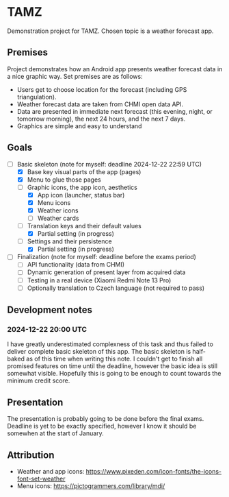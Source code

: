 # TAMZ
Demonstration project for TAMZ. Chosen topic is a weather forecast app.

## Premises
Project demonstrates how an Android app presents weather forecast data
in a nice graphic way. Set premises are as follows:
- Users get to choose location for the forecast (including GPS triangulation).
- Weather forecast data are taken from CHMI open data API.
- Data are presented in immediate next forecast (this evening, night,
  or tomorrow morning), the next 24 hours, and the next 7 days.
- Graphics are simple and easy to understand

## Goals
- [ ] Basic skeleton (note for myself: deadline 2024-12-22 22:59 UTC)
  - [x] Base key visual parts of the app (pages)
  - [x] Menu to glue those pages
  - [ ] Graphic icons, the app icon, aesthetics
    - [x] App icon (launcher, status bar)
    - [x] Menu icons
    - [x] Weather icons
    - [ ] Weather cards
  - [ ] Translation keys and their default values
    - [x] Partial setting (in progress)
  - [ ] Settings and their persistence
    - [x] Partial setting (in progress) 
- [ ] Finalization (note for myself: deadline before the exams period)
  - [ ] API functionality (data from CHMI)
  - [ ] Dynamic generation of present layer from acquired data
  - [ ] Testing in a real device (Xiaomi Redmi Note 13 Pro)
  - [ ] Optionally translation to Czech language (not required to pass)

## Development notes
### 2024-12-22 20:00 UTC
I have greatly underestimated complexness of this task and thus
failed to deliver complete basic skeleton of this app. The basic
skeleton is half-baked as of this time when writing this note.
I couldn't get to finish all promised features on time until
the deadline, however the basic idea is still somewhat visible.
Hopefully this is going to be enough to count towards the minimum
credit score.

## Presentation
The presentation is probably going to be done before the final exams.
Deadline is yet to be exactly specified, however I know it should be
somewhen at the start of January.

## Attribution
- Weather and app icons:
  https://www.pixeden.com/icon-fonts/the-icons-font-set-weather
- Menu icons:
  https://pictogrammers.com/library/mdi/
